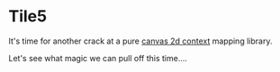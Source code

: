 # Tile5

It's time for another crack at a pure
[canvas 2d context](http://www.w3.org/TR/2dcontext/) mapping library.

Let's see what magic we can pull off this time....

